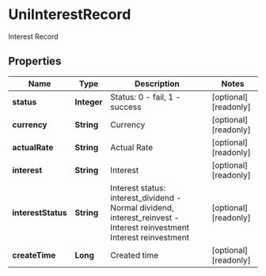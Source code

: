 
# UniInterestRecord

Interest Record

## Properties

Name | Type | Description | Notes
------------ | ------------- | ------------- | -------------
**status** | **Integer** | Status: 0 - fail, 1 - success |  [optional] [readonly]
**currency** | **String** | Currency |  [optional] [readonly]
**actualRate** | **String** | Actual Rate |  [optional] [readonly]
**interest** | **String** | Interest |  [optional] [readonly]
**interestStatus** | **String** | Interest status: interest_dividend - Normal dividend, interest_reinvest - Interest reinvestment Interest reinvestment |  [optional] [readonly]
**createTime** | **Long** | Created time |  [optional] [readonly]

